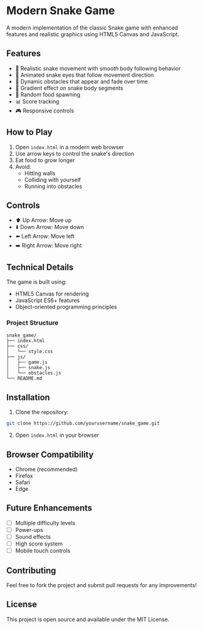 # Modern Snake Game

A modern implementation of the classic Snake game with enhanced features and realistic graphics using HTML5 Canvas and JavaScript.

## Features

- 🐍 Realistic snake movement with smooth body following behavior
- 👀 Animated snake eyes that follow movement direction
- 🎯 Dynamic obstacles that appear and fade over time
- 🌈 Gradient effect on snake body segments
- 🍎 Random food spawning
- 📊 Score tracking
- 🎮 Responsive controls

## How to Play

1. Open `index.html` in a modern web browser
2. Use arrow keys to control the snake's direction
3. Eat food to grow longer
4. Avoid:
   - Hitting walls
   - Colliding with yourself
   - Running into obstacles

## Controls

- ⬆️ Up Arrow: Move up
- ⬇️ Down Arrow: Move down
- ⬅️ Left Arrow: Move left
- ➡️ Right Arrow: Move right

## Technical Details

The game is built using:
- HTML5 Canvas for rendering
- JavaScript ES6+ features
- Object-oriented programming principles

### Project Structure

```
snake_game/
├── index.html
├── css/
│   └── style.css
├── js/
│   ├── game.js
│   ├── snake.js
│   └── obstacles.js
└── README.md
```

## Installation

1. Clone the repository:
```bash
git clone https://github.com/yourusername/snake_game.git
```

2. Open `index.html` in your browser

## Browser Compatibility

- Chrome (recommended)
- Firefox
- Safari
- Edge

## Future Enhancements

- [ ] Multiple difficulty levels
- [ ] Power-ups
- [ ] Sound effects
- [ ] High score system
- [ ] Mobile touch controls

## Contributing

Feel free to fork the project and submit pull requests for any improvements!

## License

This project is open source and available under the MIT License.
